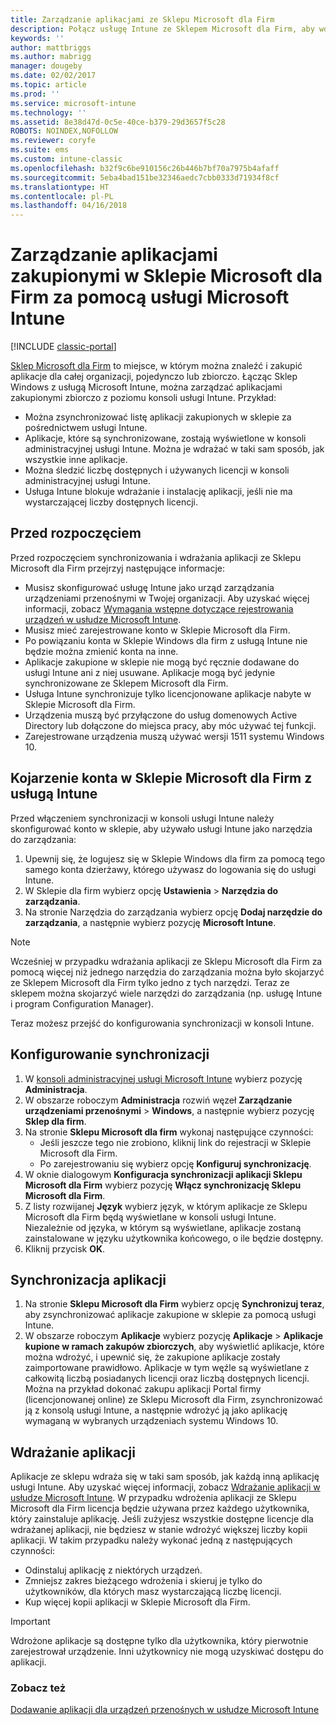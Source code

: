 ```yaml
---
title: Zarządzanie aplikacjami ze Sklepu Microsoft dla Firm
description: Połącz usługę Intune ze Sklepem Microsoft dla Firm, aby wdrażać aplikacje zakupione zbiorczo z poziomu konsoli usługi Intune i zarządzać nimi
keywords: ''
author: mattbriggs
ms.author: mabrigg
manager: dougeby
ms.date: 02/02/2017
ms.topic: article
ms.prod: ''
ms.service: microsoft-intune
ms.technology: ''
ms.assetid: 8e38d47d-0c5e-40ce-b379-29d3657f5c28
ROBOTS: NOINDEX,NOFOLLOW
ms.reviewer: coryfe
ms.suite: ems
ms.custom: intune-classic
ms.openlocfilehash: b32f9c6be910156c26b446b7bf70a7975b4afaff
ms.sourcegitcommit: 5eba4bad151be32346aedc7cbb0333d71934f8cf
ms.translationtype: HT
ms.contentlocale: pl-PL
ms.lasthandoff: 04/16/2018
---
```

# <a name="manage-apps-you-purchased-from-the-microsoft-store-for-business-with-microsoft-intune"></a>Zarządzanie aplikacjami zakupionymi w Sklepie Microsoft dla Firm za pomocą usługi Microsoft Intune

[!INCLUDE [classic-portal](../includes/classic-portal.md)]

[Sklep Microsoft dla Firm](https://www.microsoft.com/business-store) to miejsce, w którym można znaleźć i zakupić aplikacje dla całej organizacji, pojedynczo lub zbiorczo. Łącząc Sklep Windows z usługą Microsoft Intune, można zarządzać aplikacjami zakupionymi zbiorczo z poziomu konsoli usługi Intune. Przykład:
* Można zsynchronizować listę aplikacji zakupionych w sklepie za pośrednictwem usługi Intune.
* Aplikacje, które są synchronizowane, zostają wyświetlone w konsoli administracyjnej usługi Intune. Można je wdrażać w taki sam sposób, jak wszystkie inne aplikacje.
* Można śledzić liczbę dostępnych i używanych licencji w konsoli administracyjnej usługi Intune.
* Usługa Intune blokuje wdrażanie i instalację aplikacji, jeśli nie ma wystarczającej liczby dostępnych licencji.

## <a name="before-you-start"></a>Przed rozpoczęciem
Przed rozpoczęciem synchronizowania i wdrażania aplikacji ze Sklepu Microsoft dla Firm przejrzyj następujące informacje:
* Musisz skonfigurować usługę Intune jako urząd zarządzania urządzeniami przenośnymi w Twojej organizacji. Aby uzyskać więcej informacji, zobacz [Wymagania wstępne dotyczące rejestrowania urządzeń w usłudze Microsoft Intune](prerequisites-for-enrollment.md).
* Musisz mieć zarejestrowane konto w Sklepie Microsoft dla Firm.
* Po powiązaniu konta w Sklepie Windows dla firm z usługą Intune nie będzie można zmienić konta na inne.
* Aplikacje zakupione w sklepie nie mogą być ręcznie dodawane do usługi Intune ani z niej usuwane. Aplikacje mogą być jedynie synchronizowane ze Sklepem Microsoft dla Firm.
* Usługa Intune synchronizuje tylko licencjonowane aplikacje nabyte w Sklepie Microsoft dla Firm.
* Urządzenia muszą być przyłączone do usług domenowych Active Directory lub dołączone do miejsca pracy, aby móc używać tej funkcji.
* Zarejestrowane urządzenia muszą używać wersji 1511 systemu Windows 10.

## <a name="associate-your-microsoft-store-for-business-account-with-intune"></a>Kojarzenie konta w Sklepie Microsoft dla Firm z usługą Intune
Przed włączeniem synchronizacji w konsoli usługi Intune należy skonfigurować konto w sklepie, aby używało usługi Intune jako narzędzia do zarządzania:
1. Upewnij się, że logujesz się w Sklepie Windows dla firm za pomocą tego samego konta dzierżawy, którego używasz do logowania się do usługi Intune.
2. W Sklepie dla firm wybierz opcję **Ustawienia** > **Narzędzia do zarządzania**.
3. Na stronie Narzędzia do zarządzania wybierz opcję **Dodaj narzędzie do zarządzania**, a następnie wybierz pozycję **Microsoft Intune**.

> [!NOTE]
> Wcześniej w przypadku wdrażania aplikacji ze Sklepu Microsoft dla Firm za pomocą więcej niż jednego narzędzia do zarządzania można było skojarzyć ze Sklepem Microsoft dla Firm tylko jedno z tych narzędzi. Teraz ze sklepem można skojarzyć wiele narzędzi do zarządzania (np. usługę Intune i program Configuration Manager).

Teraz możesz przejść do konfigurowania synchronizacji w konsoli Intune.

## <a name="configure-synchronization"></a>Konfigurowanie synchronizacji

1. W [konsoli administracyjnej usługi Microsoft Intune](https://manage.microsoft.com) wybierz pozycję **Administracja**.
2. W obszarze roboczym **Administracja** rozwiń węzeł **Zarządzanie urządzeniami przenośnymi** > **Windows**, a następnie wybierz pozycję **Sklep dla firm**.
3. Na stronie **Sklepu Microsoft dla firm** wykonaj następujące czynności:
   * Jeśli jeszcze tego nie zrobiono, kliknij link do rejestracji w Sklepie Microsoft dla Firm.
   * Po zarejestrowaniu się wybierz opcję **Konfiguruj synchronizację**.
4. W oknie dialogowym **Konfiguracja synchronizacji aplikacji Sklepu Microsoft dla Firm** wybierz pozycję **Włącz synchronizację Sklepu Microsoft dla Firm**.
5. Z listy rozwijanej **Język** wybierz język, w którym aplikacje ze Sklepu Microsoft dla Firm będą wyświetlane w konsoli usługi Intune. Niezależnie od języka, w którym są wyświetlane, aplikacje zostaną zainstalowane w języku użytkownika końcowego, o ile będzie dostępny.
6. Kliknij przycisk **OK**.

## <a name="synchronize-apps"></a>Synchronizacja aplikacji

1. Na stronie **Sklepu Microsoft dla Firm** wybierz opcję **Synchronizuj teraz**, aby zsynchronizować aplikacje zakupione w sklepie za pomocą usługi Intune.
2. W obszarze roboczym **Aplikacje** wybierz pozycję **Aplikacje** > **Aplikacje kupione w ramach zakupów zbiorczych**, aby wyświetlić aplikacje, które można wdrożyć, i upewnić się, że zakupione aplikacje zostały zaimportowane prawidłowo. Aplikacje w tym węźle są wyświetlane z całkowitą liczbą posiadanych licencji oraz liczbą dostępnych licencji.
Można na przykład dokonać zakupu aplikacji Portal firmy (licencjonowanej online) ze Sklepu Microsoft dla Firm, zsynchronizować ją z konsolą usługi Intune, a następnie wdrożyć ją jako aplikację wymaganą w wybranych urządzeniach systemu Windows 10. 


## <a name="deploy-apps"></a>Wdrażanie aplikacji

Aplikacje ze sklepu wdraża się w taki sam sposób, jak każdą inną aplikację usługi Intune. Aby uzyskać więcej informacji, zobacz [Wdrażanie aplikacji w usłudze Microsoft Intune](deploy-apps-in-microsoft-intune.md).
W przypadku wdrożenia aplikacji ze Sklepu Microsoft dla Firm licencja będzie używana przez każdego użytkownika, który zainstaluje aplikację. Jeśli zużyjesz wszystkie dostępne licencje dla wdrażanej aplikacji, nie będziesz w stanie wdrożyć większej liczby kopii aplikacji. W takim przypadku należy wykonać jedną z następujących czynności:
* Odinstaluj aplikację z niektórych urządzeń.
* Zmniejsz zakres bieżącego wdrożenia i skieruj je tylko do użytkowników, dla których masz wystarczającą liczbę licencji.
* Kup więcej kopii aplikacji w Sklepie Microsoft dla Firm.

> [!Important]
> Wdrożone aplikacje są dostępne tylko dla użytkownika, który pierwotnie zarejestrował urządzenie. Inni użytkownicy nie mogą uzyskiwać dostępu do aplikacji.


### <a name="see-also"></a>Zobacz też
[Dodawanie aplikacji dla urządzeń przenośnych w usłudze Microsoft Intune](add-apps-for-mobile-devices-in-microsoft-intune.md)
